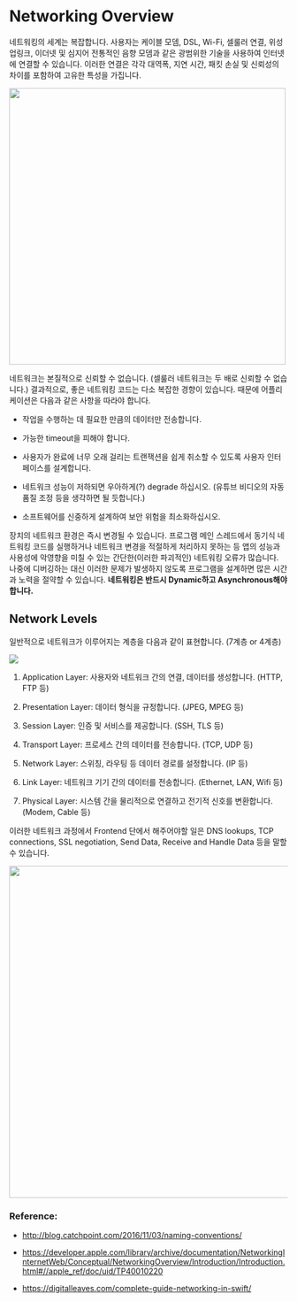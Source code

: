 # Networking Overview

네트워킹의 세계는 복잡합니다. 사용자는 케이블 모뎀, DSL, Wi-Fi, 셀룰러 연결, 위성 업링크, 이더넷 및 심지어 전통적인 음향 모뎀과 같은 광범위한 기술을 사용하여 인터넷에 연결할 수 있습니다. 이러한 연결은 각각 대역폭, 지연 시간, 패킷 손실 및 신뢰성의 차이를 포함하여 고유한 특성을 가집니다.

<img src="https://developer.apple.com/library/archive/documentation/NetworkingInternetWeb/Conceptual/NetworkingOverview/art/AboutNetworking.png" width = 500>

네트워크는 본질적으로 신뢰할 수 없습니다. (셀룰러 네트워크는 두 배로 신뢰할 수 없습니다.) 결과적으로, 좋은 네트워킹 코드는 다소 복잡한 경향이 있습니다. 때문에 어플리케이션은 다음과 같은 사항을 따라야 합니다.

- 작업을 수행하는 데 필요한 만큼의 데이터만 전송합니다.

- 가능한 timeout을 피해야 합니다.

- 사용자가 완료에 너무 오래 걸리는 트랜잭션을 쉽게 취소할 수 있도록 사용자 인터페이스를 설계합니다.

- 네트워크 성능이 저하되면 우아하게(?) degrade 하십시오. (유튜브 비디오의 자동 품질 조정 등을 생각하면 될 듯합니다.)

- 소프트웨어를 신중하게 설계하여 보안 위험을 최소화하십시오.

장치의 네트워크 환경은 즉시 변경될 수 있습니다. 프로그램 메인 스레드에서 동기식 네트워킹 코드를 실행하거나 네트워크 변경을 적절하게 처리하지 못하는 등 앱의 성능과 사용성에 악영향을 미칠 수 있는 간단한(이러한 파괴적인) 네트워킹 오류가 많습니다. 나중에 디버깅하는 대신 이러한 문제가 발생하지 않도록 프로그램을 설계하면 많은 시간과 노력을 절약할 수 있습니다. **네트워킹은 반드시 Dynamic하고 Asynchronous해야 합니다.**


## Network Levels

일반적으로 네트워크가 이루어지는 계층을 다음과 같이 표현합니다. (7계층 or 4계층)

 <img src = "https://asecurity.so/wp-content/uploads/2017/05/052817_1040_1.png">

 1. Application Layer: 사용자와 네트워크 간의 연결, 데이터를 생성합니다. (HTTP, FTP 등)

 2. Presentation Layer: 데이터 형식을 규정합니다. (JPEG, MPEG 등)

 3. Session Layer: 인증 및 서비스를 제공합니다. (SSH, TLS 등)

 4. Transport Layer: 프로세스 간의 데이터를 전송합니다. (TCP, UDP 등)

 5. Network Layer: 스위칭, 라우팅 등 데이터 경로를 설정합니다. (IP 등)

 6. Link Layer: 네트워크 기기 간의 데이터를 전송합니다. (Ethernet, LAN, Wifi 등)

 7. Physical Layer: 시스템 간을 물리적으로 연결하고 전기적 신호를 변환합니다. (Modem, Cable 등)

이러한 네트워크 과정에서 Frontend 단에서 해주어야할 일은  DNS lookups, TCP connections, SSL negotiation, Send Data, Receive and Handle Data 등을 말할 수 있습니다.

<img src="http://blog.catchpoint.com/wp-content/uploads/2016/10/ComponentBreakdown-1.png" width = 600>


### Reference:

- http://blog.catchpoint.com/2016/11/03/naming-conventions/

- https://developer.apple.com/library/archive/documentation/NetworkingInternetWeb/Conceptual/NetworkingOverview/Introduction/Introduction.html#//apple_ref/doc/uid/TP40010220

- https://digitalleaves.com/complete-guide-networking-in-swift/
